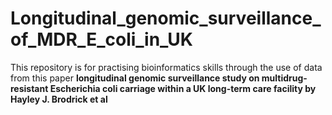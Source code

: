 # Longitudinal_genomic_surveillance_of_MDR_E_coli_in_UK
This repository is for practising bioinformatics skills through the use of data from this paper **longitudinal genomic surveillance study on multidrug-resistant Escherichia coli carriage within a UK long-term care facility by Hayley J. Brodrick et al**
